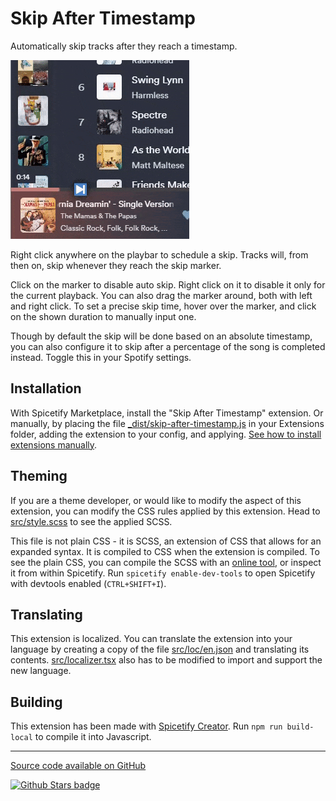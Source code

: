 # Skip After Timestamp

Automatically skip tracks after they reach a timestamp.

![Showcase](https://github.com/Aimarekin/Aimarekins-Spicetify-Extensions/blob/main/skip-after-timestamp/assets/example.gif?raw=true)

Right click anywhere on the playbar to schedule a skip. Tracks will, from then on, skip whenever they reach the skip marker.

Click on the marker to disable auto skip. Right click on it to disable it only for the current playback. You can also drag the marker around, both with left and right click. To set a precise skip time, hover over the marker, and click on the shown duration to manually input one.

Though by default the skip will be done based on an absolute timestamp, you can also configure it to skip after a percentage of the song is completed instead. Toggle this in your Spotify settings.

## Installation
With Spicetify Marketplace, install the "Skip After Timestamp" extension. Or manually, by placing the file [_dist/skip-after-timestamp.js](https://github.com/Aimarekin/Aimarekins-Spicetify-Extensions/blob/main/_dist/skip-after-timestamp.js) in your Extensions folder, adding the extension to your config, and applying. [See how to install extensions manually](https://spicetify.app/docs/advanced-usage/extensions).

## Theming
If you are a theme developer, or would like to modify the aspect of this extension, you can modify the CSS rules applied by this extension. Head to [src/style.scss](https://github.com/Aimarekin/Aimarekins-Spicetify-Extensions/blob/main/skip-after-timestamp/src/style.scss) to see the applied SCSS.

This file is not plain CSS - it is SCSS, an extension of CSS that allows for an expanded syntax. It is compiled to CSS when the extension is compiled. To see the plain CSS, you can compile the SCSS with an [online tool](https://www.sassmeister.com), or inspect it from within Spicetify. Run `spicetify enable-dev-tools` to open Spicetify with devtools enabled (`CTRL+SHIFT+I`).

## Translating
This extension is localized. You can translate the extension into your language by creating a copy of the file [src/loc/en.json](https://github.com/Aimarekin/Aimarekins-Spicetify-Extensions/blob/main/skip-after-timestamp/src/loc/en.json) and translating its contents. [src/localizer.tsx](https://github.com/Aimarekin/Aimarekins-Spicetify-Extensions/blob/main/skip-after-timestamp/src/localizer.tsx) also has to be modified to import and support the new language.

## Building
This extension has been made with [Spicetify Creator](https://spicetify.app/docs/development/spicetify-creator/). Run `npm run build-local` to compile it into Javascript.

---

[Source code available on GitHub](https://github.com/Aimarekin/Aimarekins-Spicetify-Extensions/tree/main/skip-after-timestamp)

[![Github Stars badge](https://img.shields.io/github/stars/Aimarekin/Aimarekins-Spicetify-Extensions?logo=github&style=social)](https://github.com/Aimarekin/Aimarekins-Spicetify-Extensions)